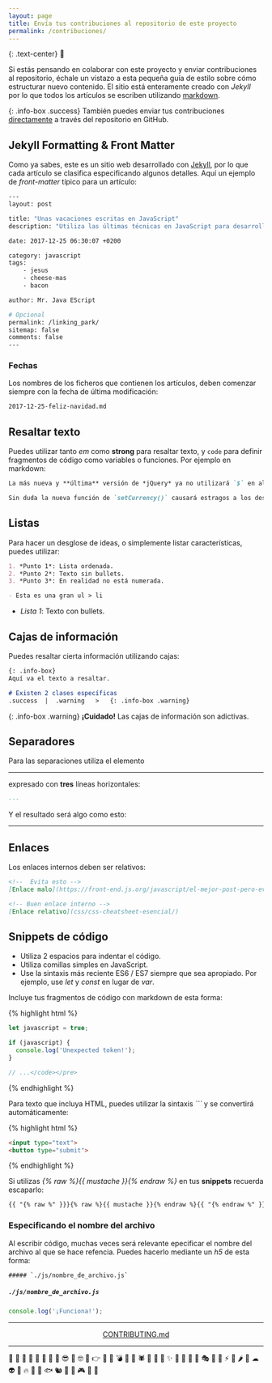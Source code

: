 ```yaml
---
layout: page
title: Envía tus contribuciones al repositorio de este proyecto
permalink: /contribuciones/
---
```


{: .text-center}
📝

Si estás pensando en colaborar con este proyecto y enviar contribuciones al repositorio, échale un vistazo a esta pequeña guía de estilo sobre cómo estructurar nuevo contenido. El sitio está enteramente creado con *Jekyll* por lo que todos los artículos se escriben utilizando [markdown](https://jekyllrb.com/docs/posts/).

{: .info-box .success}
También puedes enviar tus contribuciones [directamente](https://github.com/whoisjorge/front-end/issues/new?title=Nueva%20solicitud:%20_CARACTERISTICA_) a través del repositorio en GitHub.



## Jekyll Formatting & Front Matter

Como ya sabes, este es un sitio web desarrollado con [Jekyll](https://jekyllrb.com/), por lo que cada artículo se clasifica especificando algunos detalles. Aquí un ejemplo de *front-matter* típico para un artículo:


```sh
---
layout: post

title: "Unas vacaciones escritas en JavaScript"
description: "Utiliza las últimas técnicas en JavaScript para desarrollar más eficientes vacaciones" # 160 caracteres max.

date: 2017-12-25 06:30:07 +0200

category: javascript
tags:
    - jesus
    - cheese-mas
    - bacon

author: Mr. Java EScript

# Opcional
permalink: /linking_park/
sitemap: false
comments: false
---
```



### Fechas

Los nombres de los ficheros que contienen los artículos, deben comenzar siempre con la fecha de última modificación:

```md
2017-12-25-feliz-navidad.md
```



## Resaltar texto

Puedes utilizar tanto *em* como **strong** para resaltar texto, y `code` para definir fragmentos de código como variables o funciones. Por ejemplo en markdown:

```md
La más nueva y **última** versión de *jQuery* ya no utilizará `$` en algunos territorios.

Sin duda la nueva función de `setCurrency()` causará estragos a los desarrolladores de la Zona Euro.
```



## Listas

Para hacer un desglose de ideas, o simplemente listar características, puedes utilizar:

```md
1. *Punto 1*: Lista ordenada.
2. *Punto 2*: Texto sin bullets.
3. *Punto 3*: En realidad no está numerada.

- Esta es una gran ul > li
```

- *Lista 1*: Texto con bullets.



## Cajas de información

Puedes resaltar cierta información utilizando cajas:

```md
{: .info-box}
Aquí va el texto a resaltar.

# Existen 2 clases específicas
.success  |  .warning   >   {: .info-box .warning}
```

{: .info-box .warning}
<b>¡Cuidado!</b> Las cajas de información son adictivas.



## Separadores

Para las separaciones utiliza el elemento *<hr>* expresado con **tres** líneas horizontales:

```md
---
```

Y el resultado será algo como esto:

<hr>



## Enlaces

Los enlaces internos deben ser relativos:

```md
<!--  Evita esto -->
[Enlace malo](https://front-end.js.org/javascript/el-mejor-post-pero-evitalo/)

<!-- Buen enlace interno -->
[Enlace relativo](css/css-cheatsheet-esencial/)
```



## Snippets de código

- Utiliza 2 espacios para indentar el código.
- Utiliza comillas simples en JavaScript.
- Use la sintaxis más reciente ES6 / ES7 siempre que sea apropiado. Por ejemplo, use *let* y *const* en lugar de *var*.

Incluye tus fragmentos de código con markdown de esta forma:

{% highlight html %}
```javascript
let javascript = true;

if (javascript) {
  console.log('Unexpected token!');
}

// ...</code></pre>
```
{% endhighlight %}

Para texto que incluya HTML, puedes utilizar la sintaxis *```* y se convertirá automáticamente:

{% highlight html %}
```html
<input type="text">
<button type="submit">
```
{% endhighlight %}


Si utilizas *{% raw %}{{ mustache }}{% endraw %}* en tus **snippets** recuerda escaparlo:

```md
{{ "{% raw %" }}}{% raw %}{{ mustache }}{% endraw %}{{ "{% endraw %" }}}
```

### Especificando el nombre del archivo

Al escribir código, muchas veces será relevante epecificar el nombre del archivo al que se hace refencia. Puedes hacerlo mediante un *h5* de esta forma:

```liquid
##### `./js/nombre_de_archivo.js`
```

##### `./js/nombre_de_archivo.js`

```javascript
console.log('¡Funciona!');
```

---

<p align="center">
<a href="https://github.com/whoisjorge/front-end/blob/master/docs/CONTRIBUTING.md">CONTRIBUTING.md</a>
</p>

---

👻 💃 🐊 🍪 🤘 🐒 👋 🦄 😎 🐌 🤓 🎩 👉 🌵 🐘 💣 🐳 👾 🕷 🐼 💪 🐷 ✨ 🚀 🍄 🌈 🐸 🎭 🌟 🐙 ⚡ 🌴 🌶 🤖 ☁ 👽 🧀 🔥 🐢 🍕 🐟 🐿 🍿 🐪 🎮 🐻 🚣‍


